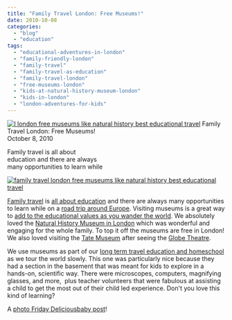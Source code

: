 ```yaml
---
title: "Family Travel London: Free Museums!"
date: 2010-10-08
categories: 
  - "blog"
  - "education"
tags: 
  - "educational-adventures-in-london"
  - "family-friendly-london"
  - "family-travel"
  - "family-travel-as-education"
  - "family-travel-london"
  - "free-museums-london"
  - "kids-at-natural-history-museum-london"
  - "kids-in-london"
  - "london-adventures-for-kids"
---
```


 [![l london free museums like natural history best educational travel](https://pub-ac94b3f306b24c0dba4238943c97f2e1.r2.dev/6a00e5502a950788330133f468b5ad970b.jpg "l london free museums like natural history best educational travel")](https://pub-ac94b3f306b24c0dba4238943c97f2e1.r2.dev/6a00e5502a950788330133f468b5ad970b.jpg) Family Travel London: Free Museums!  
October 8, 2010

Family travel is all about  
education and there are always  
many opportunities to learn while

<!--more-->

[![family travel london free museums like natural history best educational travel](https://pub-ac94b3f306b24c0dba4238943c97f2e1.r2.dev/6a00e5502a950788330133f468b614970b.jpg "family travel london free museums like natural history best educational travel")](https://pub-ac94b3f306b24c0dba4238943c97f2e1.r2.dev/6a00e5502a950788330133f468b614970b.jpg)

[Family travel](http://soultravelers3new.local/2009/04/how-to-travel-the-world-as-a-digital-nomad-family.html) is [all about education](http://soultravelers3new.local/2010/04/family-travel-homeschool-education-global-students-lifestyle-design-location-independent-4hww-around.html) and there are always many opportunities to learn while on a [road trip around Europe](http://soultravelers3new.local/2010/06/grand-tour-europe-iv-family-travel-extended-vacation-road-trip-summer-holiday-abroad.html). Visiting museums is a great way to [add to the educational values as you wander the world](http://soultravelers3new.local/2010/04/around-the-world-family-travel-soultravelers3-digital-nomad-global-international-family-travel.html). We absolutely loved the [Natural History Museum in London](http://www.nhm.ac.uk/) which was wonderful and engaging for the whole family. To top it off the museums are free in London! We also loved visiting the [Tate Museum](http://www.tate.org.uk/) after seeing the [Globe Theatre](http://soultravelers3new.local/2009/07/family-travel-photoengland-globe-theatre-king-lear.html).  
  
We use museums as part of our [long term travel education and homeschool](http://soultravelers3new.local/2010/03/long-term-family-travel-homeschool-roadschool-world-school-digitalnomad-lifestyle-design-virtual-.html) as we tour the world slowly. This one was particularly nice because they had a section in the basement that was meant for kids to explore in a hands-on, scientific way. There were microscopes, computers, magnifying glasses, and more,  plus teacher volunteers that were fabulous at assisting a child to get the most out of their child led experience. Don't you love this kind of learning?

A [photo Friday Deliciousbaby post](http://www.deliciousbaby.com/)!
